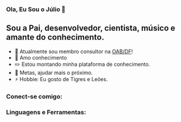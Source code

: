 ﻿### Ola, Eu Sou o Júlio 👋

## Sou a Pai, desenvolvedor, cientista, músico e amante do conhecimento.

- 🔭 Atualmente sou membro consultor na [OAB/DF](https://oabdf.org.br/)!
- 🌱 Amo conhecimento 
- ✏️  Estou montando minha plataforma de conhecimento.
- 🎯 Metas, ajudar mais o próximo.
- ⚡ Hobbie: Eu gosto de Tigres e Leões.


### Conect-se comigo:



### Linguagens e Ferramentas:


